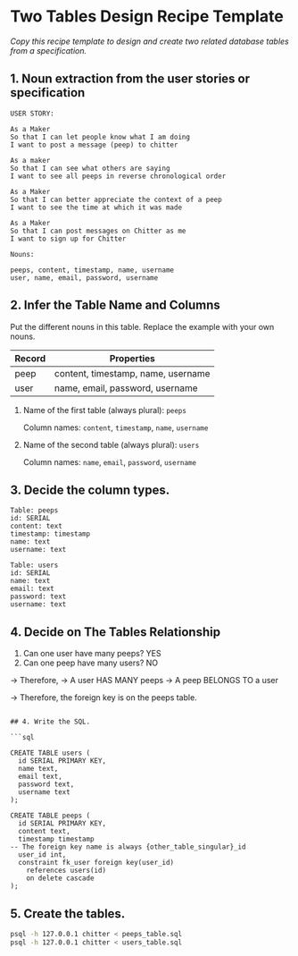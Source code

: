 # Two Tables Design Recipe Template

_Copy this recipe template to design and create two related database tables from a specification._

## 1. Noun extraction from the user stories or specification

```
USER STORY:

As a Maker
So that I can let people know what I am doing  
I want to post a message (peep) to chitter

As a maker
So that I can see what others are saying  
I want to see all peeps in reverse chronological order

As a Maker
So that I can better appreciate the context of a peep
I want to see the time at which it was made

As a Maker
So that I can post messages on Chitter as me
I want to sign up for Chitter
```

```
Nouns:

peeps, content, timestamp, name, username
user, name, email, password, username
```
## 2. Infer the Table Name and Columns

Put the different nouns in this table. Replace the example with your own nouns.

| Record               | Properties                         |
| ---------------------| -----------------------------------|
| peep                 | content, timestamp, name, username |
| user                 | name, email, password, username    |

1. Name of the first table (always plural): `peeps` 

    Column names: `content`, `timestamp`, `name`, `username`

2. Name of the second table (always plural): `users` 

    Column names: `name`, `email`, `password`, `username`

## 3. Decide the column types.

```
Table: peeps
id: SERIAL
content: text
timestamp: timestamp
name: text
username: text

Table: users
id: SERIAL
name: text
email: text
password: text
username: text
```

## 4. Decide on The Tables Relationship

1. Can one user have many peeps? YES
2. Can one peep have many users? NO

-> Therefore,
-> A user HAS MANY peeps
-> A peep BELONGS TO a user

-> Therefore, the foreign key is on the peeps table.
```

## 4. Write the SQL.

```sql

CREATE TABLE users (
  id SERIAL PRIMARY KEY,
  name text,
  email text,
  password text,
  username text
);

CREATE TABLE peeps (
  id SERIAL PRIMARY KEY,
  content text,
  timestamp timestamp
-- The foreign key name is always {other_table_singular}_id
  user_id int,
  constraint fk_user foreign key(user_id)
    references users(id)
    on delete cascade
);

```

## 5. Create the tables.

```bash
psql -h 127.0.0.1 chitter < peeps_table.sql
psql -h 127.0.0.1 chitter < users_table.sql
```